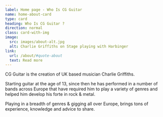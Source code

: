 ```yaml
---
label: Home page - Who Is CG Guitar
name: home-about-card
type: card
heading: Who Is CG Guitar ?
direction: normal
class: card-with-img
image:
  src: images/about-alt.jpg
  alt: Charlie Griffiths on Stage playing with Harbinger
link:
  url: /about/#quote-about
  text: Read more
---
```

CG Guitar is the creation of UK based musician Charlie Griffiths.

Starting guitar at the age of 13, since then he has performed in a number of bands across Europe that have required him to play a variety of genres and helped him develop his forte in rock & metal.

Playing in a breadth of genres & gigging all over Europe, brings tons of experience, knowledge and advice to share.